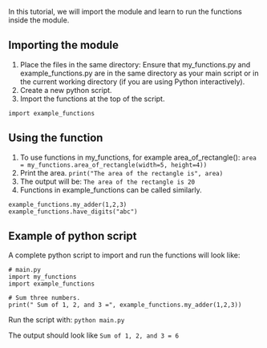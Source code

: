 In this tutorial, we will import the module and learn to run the functions inside the module.

## Importing the module

1. Place the files in the same directory: Ensure that my_functions.py and example_functions.py are in the same directory as your main script or in the current working directory (if you are using Python interactively).
2. Create a new python script.
3. Import the functions at the top of the script.
```import my_functions
import example_functions
```

## Using the function

1. To use functions in my_functions, for example area_of_rectangle():
`area = my_functions.area_of_rectangle(width=5, height=4))`
2. Print the area.
`print("The area of the rectangle is", area)`
3. The output will be:
`The area of the rectangle is 20`
4. Functions in example_functions can be called similarly.
```
example_functions.my_adder(1,2,3)
example_functions.have_digits("abc")
```

## Example of python script

A complete python script to import and run the functions will look like:
```
# main.py
import my_functions
import example_functions

# Sum three numbers.
print(" Sum of 1, 2, and 3 =", example_functions.my_adder(1,2,3))
```
Run the script with:
`python main.py`

The output should look like
`Sum of 1, 2, and 3 = 6`